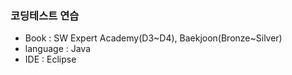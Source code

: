 ### 코딩테스트 연습
- Book      : SW Expert Academy(D3~D4), Baekjoon(Bronze~Silver)
- language  : Java
- IDE       : Eclipse
